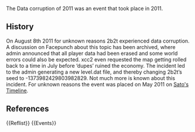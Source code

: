 The Data corruption of 2011 was an event that took place in 2011.

## History
On August 8th 2011 for unknown reasons 2b2t experienced data corruption. A discussion on Facepunch about this topic has been archived, where admin announced that all player data had been erased and some world errors could also be expected. xcc2 even requested the map getting rolled back to a time in July before ‘dupes’ ruined the economy. The incident led to the admin generating a new level.dat file, and thereby changing 2b2t’s seed to -1373982429803982829. Not much more is known about this incident. For unknown reasons the event was placed on May 2011 on [Sato's Timeline](https://2b2t.miraheze.org/wiki/Sato%27s_Timeline).

## References
{{Reflist}}
{{Events}}